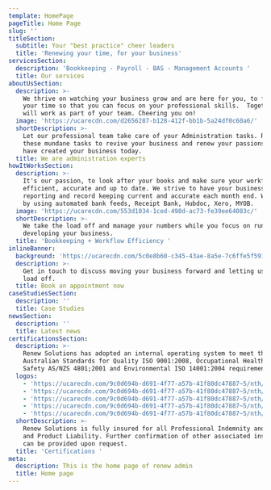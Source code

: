 ```yaml
---
template: HomePage
pageTitle: Home Page
slug: ''
titleSection:
  subtitle: Your "best practice" cheer leaders
  title: 'Renewing your time, for your business'
servicesSection:
  description: 'Bookkeeping - Payroll - BAS - Management Accounts '
  title: Our services
aboutUsSection:
  description: >-
    We thrive on watching your business grow and are here for you, to free up
    your time so that you can focus on your professional skills.  Together we
    will work as part of your team. Cheering you on!
  image: 'https://ucarecdn.com/d2656287-b128-412f-bb1b-5a24df0c60a6/'
  shortDescription: >-
    Let our professional team take care of your Administration tasks. Relinquish
    these mundane tasks to revive your business and renew your passions that
    have created your business today.
  title: We are administration experts
howItWorksSection:
  description: >-
    It's our passion, to look after your books and make sure your workflow is
    efficient, accurate and up to date. We strive to have your business
    reporting and record keeping current and accurate each month end. We do this
    by using automated bank feeds, Receipt Bank, Hubdoc, Xero, MYOB. 
  image: 'https://ucarecdn.com/553d1034-1ced-498d-ac73-fe39ee64083c/'
  shortDescription: >-
    We take the load off and manage your numbers while you focus on running and
    developing your business. 
  title: 'Bookkeeping + Workflow Efficiency '
inlineBanner:
  background: 'https://ucarecdn.com/5c0e8b60-c345-43ae-8a5e-7c6ffe5f5914/'
  description: >-
    Get in touch to discuss moving your business forward and letting us take the
    load off.
  title: Book an appointment now
caseStudiesSection:
  description: ''
  title: Case Studies
newsSection:
  description: ''
  title: Latest news
certificationsSection:
  description: >-
    Renew Solutions has adopted an internal operating system to meet the
    Australian Standards for Quality ISO 9001:2008, Occupational Health and
    Safety AS/NZS 4801;2001 and Environmental ISO 14001:2004 requirements.
  logos:
    - 'https://ucarecdn.com/9c0d694b-d691-4f77-a57b-41f80dc47887~5/nth/0/'
    - 'https://ucarecdn.com/9c0d694b-d691-4f77-a57b-41f80dc47887~5/nth/1/'
    - 'https://ucarecdn.com/9c0d694b-d691-4f77-a57b-41f80dc47887~5/nth/2/'
    - 'https://ucarecdn.com/9c0d694b-d691-4f77-a57b-41f80dc47887~5/nth/3/'
    - 'https://ucarecdn.com/9c0d694b-d691-4f77-a57b-41f80dc47887~5/nth/4/'
  shortDescription: >-
    Renew Solutions is fully insured for all Professional Indemnity and Public
    and Product Liability. Further confirmation of other associated insurances
    can be provided upon request.
  title: 'Certifications '
meta:
  description: This is the home page of renew admin
  title: Home page
---
```


